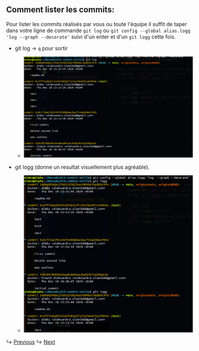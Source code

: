 ## Comment lister les commits:

Pour lister les commits réalisés par vous ou toute l'équipe il suffit de taper dans votre ligne de commande `git log` ou `git config --global alias.logg 'log --graph --decorate'` suivi d'un enter et d'un `git logg` cette fois.

- git log -> `q` pour sortir

  - <img src="assets/img/3.png">

- git logg (donne un resultat visuellement plus agréable).

  - <img src="assets/img/4.png">

↪ [Previous](README.md)
↪ [Next](ThirdPage.md)

